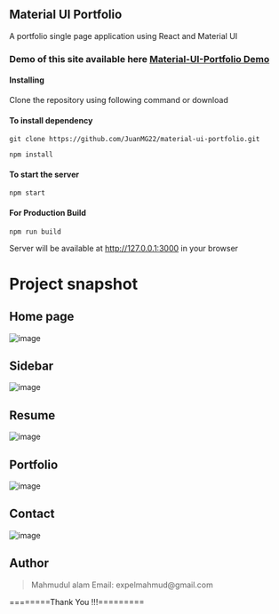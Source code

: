 ## Material UI Portfolio

A portfolio single page application using React and Material UI

### Demo of this site available here [Material-UI-Portfolio Demo](https://juangonzalez-devportfolio.netlify.app/)

#### Installing

Clone the repository using following command or download

#### To install dependency

```
git clone https://github.com/JuanMG22/material-ui-portfolio.git
```

```
npm install
```

#### To start the server

```
npm start
```

#### For Production Build

```
npm run build
```

Server will be available at http://127.0.0.1:3000 in your browser

# Project snapshot

## Home page

![image](https://user-images.githubusercontent.com/19981097/86140838-218ec980-bb13-11ea-87c5-504d68c8d2a4.png)

## Sidebar

![image](https://user-images.githubusercontent.com/19981097/86140963-4aaf5a00-bb13-11ea-854e-012077dd6101.png)

## Resume

![image](https://user-images.githubusercontent.com/19981097/86141072-6fa3cd00-bb13-11ea-98d4-459d59af8a15.png)

## Portfolio

![image](https://user-images.githubusercontent.com/19981097/86141235-9f52d500-bb13-11ea-9d7b-44b982a6fd3f.png)

## Contact

![image](https://user-images.githubusercontent.com/19981097/86141330-bf829400-bb13-11ea-9070-ecd62027078f.png)

## Author

<blockquote>
Mahmudul alam
Email: expelmahmud@gmail.com
</blockquote>

========Thank You !!!=========
